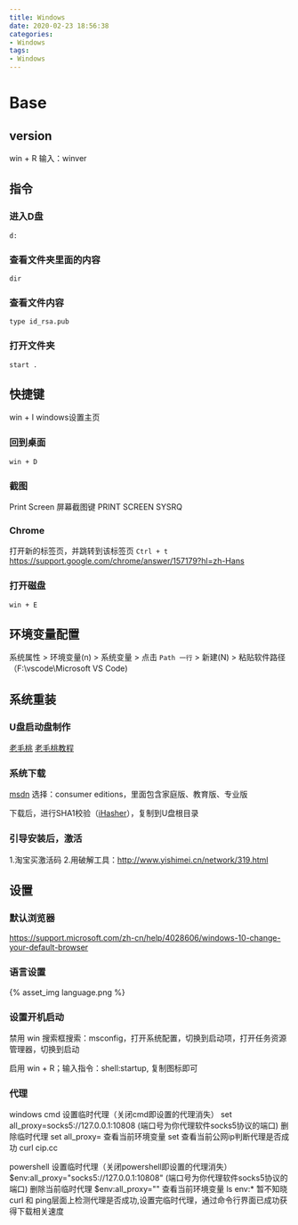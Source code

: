 ```yaml
---
title: Windows
date: 2020-02-23 18:56:38
categories:
- Windows
tags:
- Windows
---
```


# Base
## version
win + R 
输入：winver

## 指令
### 进入D盘
```
d:
```

### 查看文件夹里面的内容
``` 
dir
```

### 查看文件内容
```
type id_rsa.pub
```

### 打开文件夹
```
start .
```

## 快捷键
<span class="custom_red">win + I</span> windows设置主页

### 回到桌面
`win + D`

### 截图
Print Screen 屏幕截图键
PRINT SCREEN SYSRQ

### Chrome
打开新的标签页，并跳转到该标签页
`Ctrl + t`
https://support.google.com/chrome/answer/157179?hl=zh-Hans

### 打开磁盘
`win + E`

## 环境变量配置
系统属性 > 环境变量(n) > 系统变量 > 点击 `Path 一行` > 新建(N) > 粘贴软件路径 （F:\vscode\Microsoft VS Code)

## 系统重装
### U盘启动盘制作
[老毛桃](https://www.laomaotao.net/)
[老毛桃教程](https://www.laomaotao.net/doc/udiskwinpe.html)

### 系统下载
[msdn](https://msdn.itellyou.cn/)
选择：consumer editions，里面包含家庭版、教育版、专业版

下载后，进行SHA1校验（[iHasher](https://share.weiyun.com/5gtDK6E)），复制到U盘根目录


### 引导安装后，激活
1.淘宝买激活码
2.用破解工具：http://www.yishimei.cn/network/319.html



## 设置
### 默认浏览器
https://support.microsoft.com/zh-cn/help/4028606/windows-10-change-your-default-browser

### 语言设置
{% asset_img language.png %}

### 设置开机启动
禁用
win 搜索框搜索：msconfig，打开系统配置，切换到启动项，打开任务资源管理器，切换到启动

启用
win + R；输入指令：shell:startup, 复制图标即可

### 代理
windows
cmd
设置临时代理（关闭cmd即设置的代理消失）
set all_proxy=socks5://127.0.0.1:10808 (端口号为你代理软件socks5协议的端口)
删除临时代理
set all_proxy=
查看当前环境变量
set
查看当前公网ip判断代理是否成功
curl cip.cc

powershell
设置临时代理（关闭powershell即设置的代理消失）
$env:all_proxy="socks5://127.0.0.1:10808" (端口号为你代理软件socks5协议的端口)
删除当前临时代理
$env:all_proxy=""
查看当前环境变量
ls env:*
暂不知晓curl 和 ping层面上检测代理是否成功,设置完临时代理，通过命令行界面已成功获得下载相关速度

